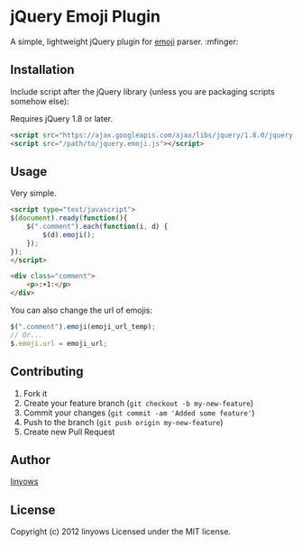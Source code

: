 jQuery Emoji Plugin
===================

A simple, lightweight jQuery plugin for [emoji](http://www.emoji-cheat-sheet.com/) parser. :mfinger:

Installation
------------

Include script after the jQuery library (unless you are packaging scripts somehow else):

Requires jQuery 1.8 or later.

```html
<script src="https://ajax.googleapis.com/ajax/libs/jquery/1.8.0/jquery.min.js"></script>
<script src="/path/to/jquery.emoji.js"></script>

```

Usage
-----

Very simple.

```html
<script type="text/javascript">
$(document).ready(function(){
    $(".comment").each(function(i, d) {
        $(d).emoji();
    });
});
</script>

```

```html
<div class="comment">
    <p>:+1:</p>
</div>

```

You can also change the url of emojis:

```js
$(".comment").emoji(emoji_url_temp);
// Or...
$.emoji.url = emoji_url;

```

Contributing
------------

1. Fork it
2. Create your feature branch (`git checkout -b my-new-feature`)
3. Commit your changes (`git commit -am 'Added some feature'`)
4. Push to the branch (`git push origin my-new-feature`)
5. Create new Pull Request

Author
------

[linyows](https://github.com/linyows)

License
-------

Copyright (c) 2012 linyows Licensed under the MIT license.
